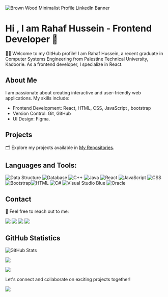 
![Brown Wood Minimalist Profile LinkedIn Banner](https://github.com/user-attachments/assets/e83165e6-f20c-431c-afd1-f6b7f7c4713a)

# Hi , I am Rahaf Hussein  - Frontend Developer 👋


👩‍💻 Welcome to my GitHub profile! I am Rahaf Hussein, a recent graduate in Computer Systems Engineering from Palestine Technical University, Kadoorie. As a frontend developer, I specialize in React.

## About Me

I am passionate about creating interactive and user-friendly web applications. My skills include:

- Frontend Development: React, HTML, CSS, JavaScript , bootstrap
- Version Control: Git, GitHub
- UI Design: Figma.

## Projects

🗂️ Explore my projects available in [My Repositories](https://github.com/rahafnasad?tab=repositories).
## Languages and Tools:
 ![Data Structure](https://img.icons8.com/color/48/000000/data-configuration.png)   ![Database](https://img.icons8.com/color/48/000000/database-restore.png)  ![C++](https://img.icons8.com/color/48/000000/c-plus-plus-logo.png) ![Java](https://img.icons8.com/color/48/000000/java-coffee-cup-logo.png) ![React](https://img.icons8.com/color/48/000000/react-native.png) ![JavaScript](https://img.icons8.com/color/48/000000/javascript.png) ![CSS](https://img.icons8.com/color/48/000000/css3.png) ![Bootstrap](https://img.icons8.com/color/48/000000/bootstrap.png)![HTML](https://img.icons8.com/color/48/000000/html-5.png) ![C#](https://img.icons8.com/color/48/000000/c-sharp-logo.png) ![Visual Studio Blue](https://img.icons8.com/fluency/48/000000/visual-studio.png)   ![Oracle](https://img.icons8.com/color/48/000000/oracle-logo.png) 
## Contact

📧 Feel free to reach out to me:

[<img src="https://img.icons8.com/color/48/000000/linkedin.png"/>](https://www.linkedin.com/in/rahaf-as-ad-b42250292/) [<img src="https://img.icons8.com/color/48/000000/gmail.png"/>](mailto:rahafnasad@gmail.com) [<img src="https://img.icons8.com/color/48/000000/facebook.png"/>](https://www.facebook.com/profile.php?id=100015489611299) [<img src="https://img.icons8.com/color/48/000000/instagram.png"/>](https://www.instagram.com/rahafnasad/)

## GitHub Statistics

<!-- GitHub Stats Card -->
![GitHub Stats](https://github-readme-stats.vercel.app/api?username=rahafnasad&show_icons=true&theme=radical)

![](https://github-readme-streak-stats.herokuapp.com/?user=rahafnasad&theme=dark&hide_border=false)<br/>

![](https://github-readme-stats.vercel.app/api/top-langs/?username=rahafnasad&theme=dark&hide_border=false&include_all_commits=true&count_private=true&layout=compact)


Let's connect and collaborate on exciting projects together!

[![](https://visitcount.itsvg.in/api?id=rahafnasad&icon=1&color=1)](https://visitcount.itsvg.in)


